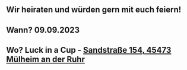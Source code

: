 ## Wir heiraten und würden gern mit euch feiern!

## Wann? 09.09.2023

## Wo? Luck in a Cup - [Sandstraße 154, 45473 Mülheim an der Ruhr](https://www.google.com/maps/place/LUCK+in+A+CUP/@51.4389929,6.8732393,15z/data=!4m5!3m4!1s0x0:0xf68df9c1d0c50e78!8m2!3d51.4389929!4d6.8732393)
